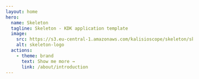 ```yaml
---
layout: home
hero:
  name: Skeleton
  tagline: Skeleton - KDK application template
  image:
    src: https://s3.eu-central-1.amazonaws.com/kalisioscope/skeleton/skeleton-icon-color-2048x2048.png
    alt: skeleton-logo
  actions:
    - theme: brand
      text: Show me more →
      link: /about/introduction
---
```


<ClientOnly>
  <home-footer />
</ClientOnly>
